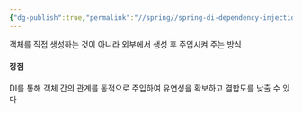 ```yaml
---
{"dg-publish":true,"permalink":"//spring//spring-di-dependency-injection/","dgPassFrontmatter":true}
---
```



객체를 직접 생성하는 것이 아니라 외부에서 생성 후 주입시켜 주는 방식

#### 장점
DI를 통해 객체 간의 관계를 동적으로 주입하여 유연성을 확보하고 결합도를 낮출 수 있다
